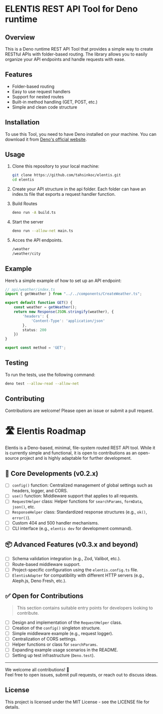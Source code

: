 # ELENTIS REST API Tool for Deno runtime

## Overview

This is a Deno runtime REST API Tool that provides a simple way to create RESTful APIs with folder-based routing. The library allows you to easily organize your API endpoints and handle requests with ease.

## Features

- Folder-based routing
- Easy to use request handlers
- Support for nested routes
- Built-in method handling (GET, POST, etc.)
- Simple and clean code structure

## Installation

To use this Tool, you need to have Deno installed on your machine. You can download it from [Deno's official website](https://deno.land/).

## Usage

1. Clone this repository to your local machine:

   ```bash
   git clone https://github.com/tahsinkoc/elentis.git
   cd elentis
   
2. Create your API structure in the api folder. Each folder can have an index.ts file that exports a request handler function.
3. Build Routes
    ```bash
   deno run -A build.ts
4. Start the server
    ```bash
   deno run --allow-net main.ts
5. Acces the API endpoints.
    ```bash
    /weather
    /weather/city

## Example

Here’s a simple example of how to set up an API endpoint:

```ts
// api/weather/index.ts
import { getWeather } from "../../components/CreateWeather.ts";

export default function GET() {
    const weather = getWeather();
    return new Response(JSON.stringify(weather), {
        'headers': {
            'Content-Type': 'application/json'
        },
        status: 200
    })
}

export const method = 'GET';
```

## Testing

To run the tests, use the following command:

```bash
deno test --allow-read --allow-net
```
## Contributing
Contributions are welcome! Please open an issue or submit a pull request.

# 🛣️ Elentis Roadmap

Elentis is a Deno-based, minimal, file-system routed REST API tool. While it is currently simple and functional, it is open to contributions as an open-source project and is highly adaptable for further development.

## 🔧 Core Developments (v0.2.x)

- [ ] `config()` function: Centralized management of global settings such as headers, logger, and CORS.
- [ ] `use()` function: Middleware support that applies to all requests.
- [ ] `RequestHelper` class: Helper functions for `searchParams`, `formData`, `json()`, etc.
- [ ] `ResponseHelper` class: Standardized response structures (e.g., `ok()`, `error()`).
- [ ] Custom 404 and 500 handler mechanisms.
- [ ] CLI interface (e.g., `elentis dev` for development command).

## 📦 Advanced Features (v0.3.x and beyond)

- [ ] Schema validation integration (e.g., Zod, Valibot, etc.).
- [ ] Route-based middleware support.
- [ ] Project-specific configuration using the `elentis.config.ts` file.
- [ ] `ElentisAdapter` for compatibility with different HTTP servers (e.g., Aleph.js, Deno Fresh, etc.).

## ✅ Open for Contributions

> This section contains suitable entry points for developers looking to contribute.

- [ ] Design and implementation of the `RequestHelper` class.
- [ ] Creation of the `config()` singleton structure.
- [ ] Simple middleware example (e.g., request logger).
- [ ] Centralization of CORS settings.
- [ ] Helper functions or class for `searchParams`.
- [ ] Expanding example usage scenarios in the README.
- [ ] Setting up test infrastructure (`Deno.test`).

---

We welcome all contributions! 🙌  
Feel free to open issues, submit pull requests, or reach out to discuss ideas.


## License
This project is licensed under the MIT License - see the LICENSE file for details.
